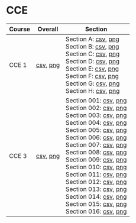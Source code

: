 # CCE

| Course | Overall | Section |
| ------ | ------- | ------- |
| CCE 1 | [csv](https://github.com/UCSD-Historical-Enrollment-Data/2025Spring/blob/main/overall/CCE%201.csv), [png](https://raw.githubusercontent.com/UCSD-Historical-Enrollment-Data/2025Spring/main/plot_overall/CCE%201.png) | Section A: [csv](https://github.com/UCSD-Historical-Enrollment-Data/2025Spring/blob/main/section/CCE%201_A.csv), [png](https://raw.githubusercontent.com/UCSD-Historical-Enrollment-Data/2025Spring/main/plot_section/CCE%201_A.png)<br>Section B: [csv](https://github.com/UCSD-Historical-Enrollment-Data/2025Spring/blob/main/section/CCE%201_B.csv), [png](https://raw.githubusercontent.com/UCSD-Historical-Enrollment-Data/2025Spring/main/plot_section/CCE%201_B.png)<br>Section C: [csv](https://github.com/UCSD-Historical-Enrollment-Data/2025Spring/blob/main/section/CCE%201_C.csv), [png](https://raw.githubusercontent.com/UCSD-Historical-Enrollment-Data/2025Spring/main/plot_section/CCE%201_C.png)<br>Section D: [csv](https://github.com/UCSD-Historical-Enrollment-Data/2025Spring/blob/main/section/CCE%201_D.csv), [png](https://raw.githubusercontent.com/UCSD-Historical-Enrollment-Data/2025Spring/main/plot_section/CCE%201_D.png)<br>Section E: [csv](https://github.com/UCSD-Historical-Enrollment-Data/2025Spring/blob/main/section/CCE%201_E.csv), [png](https://raw.githubusercontent.com/UCSD-Historical-Enrollment-Data/2025Spring/main/plot_section/CCE%201_E.png)<br>Section F: [csv](https://github.com/UCSD-Historical-Enrollment-Data/2025Spring/blob/main/section/CCE%201_F.csv), [png](https://raw.githubusercontent.com/UCSD-Historical-Enrollment-Data/2025Spring/main/plot_section/CCE%201_F.png)<br>Section G: [csv](https://github.com/UCSD-Historical-Enrollment-Data/2025Spring/blob/main/section/CCE%201_G.csv), [png](https://raw.githubusercontent.com/UCSD-Historical-Enrollment-Data/2025Spring/main/plot_section/CCE%201_G.png)<br>Section H: [csv](https://github.com/UCSD-Historical-Enrollment-Data/2025Spring/blob/main/section/CCE%201_H.csv), [png](https://raw.githubusercontent.com/UCSD-Historical-Enrollment-Data/2025Spring/main/plot_section/CCE%201_H.png) |
| CCE 3 | [csv](https://github.com/UCSD-Historical-Enrollment-Data/2025Spring/blob/main/overall/CCE%203.csv), [png](https://raw.githubusercontent.com/UCSD-Historical-Enrollment-Data/2025Spring/main/plot_overall/CCE%203.png) | Section 001: [csv](https://github.com/UCSD-Historical-Enrollment-Data/2025Spring/blob/main/section/CCE%203_001.csv), [png](https://raw.githubusercontent.com/UCSD-Historical-Enrollment-Data/2025Spring/main/plot_section/CCE%203_001.png)<br>Section 002: [csv](https://github.com/UCSD-Historical-Enrollment-Data/2025Spring/blob/main/section/CCE%203_002.csv), [png](https://raw.githubusercontent.com/UCSD-Historical-Enrollment-Data/2025Spring/main/plot_section/CCE%203_002.png)<br>Section 003: [csv](https://github.com/UCSD-Historical-Enrollment-Data/2025Spring/blob/main/section/CCE%203_003.csv), [png](https://raw.githubusercontent.com/UCSD-Historical-Enrollment-Data/2025Spring/main/plot_section/CCE%203_003.png)<br>Section 004: [csv](https://github.com/UCSD-Historical-Enrollment-Data/2025Spring/blob/main/section/CCE%203_004.csv), [png](https://raw.githubusercontent.com/UCSD-Historical-Enrollment-Data/2025Spring/main/plot_section/CCE%203_004.png)<br>Section 005: [csv](https://github.com/UCSD-Historical-Enrollment-Data/2025Spring/blob/main/section/CCE%203_005.csv), [png](https://raw.githubusercontent.com/UCSD-Historical-Enrollment-Data/2025Spring/main/plot_section/CCE%203_005.png)<br>Section 006: [csv](https://github.com/UCSD-Historical-Enrollment-Data/2025Spring/blob/main/section/CCE%203_006.csv), [png](https://raw.githubusercontent.com/UCSD-Historical-Enrollment-Data/2025Spring/main/plot_section/CCE%203_006.png)<br>Section 007: [csv](https://github.com/UCSD-Historical-Enrollment-Data/2025Spring/blob/main/section/CCE%203_007.csv), [png](https://raw.githubusercontent.com/UCSD-Historical-Enrollment-Data/2025Spring/main/plot_section/CCE%203_007.png)<br>Section 008: [csv](https://github.com/UCSD-Historical-Enrollment-Data/2025Spring/blob/main/section/CCE%203_008.csv), [png](https://raw.githubusercontent.com/UCSD-Historical-Enrollment-Data/2025Spring/main/plot_section/CCE%203_008.png)<br>Section 009: [csv](https://github.com/UCSD-Historical-Enrollment-Data/2025Spring/blob/main/section/CCE%203_009.csv), [png](https://raw.githubusercontent.com/UCSD-Historical-Enrollment-Data/2025Spring/main/plot_section/CCE%203_009.png)<br>Section 010: [csv](https://github.com/UCSD-Historical-Enrollment-Data/2025Spring/blob/main/section/CCE%203_010.csv), [png](https://raw.githubusercontent.com/UCSD-Historical-Enrollment-Data/2025Spring/main/plot_section/CCE%203_010.png)<br>Section 011: [csv](https://github.com/UCSD-Historical-Enrollment-Data/2025Spring/blob/main/section/CCE%203_011.csv), [png](https://raw.githubusercontent.com/UCSD-Historical-Enrollment-Data/2025Spring/main/plot_section/CCE%203_011.png)<br>Section 012: [csv](https://github.com/UCSD-Historical-Enrollment-Data/2025Spring/blob/main/section/CCE%203_012.csv), [png](https://raw.githubusercontent.com/UCSD-Historical-Enrollment-Data/2025Spring/main/plot_section/CCE%203_012.png)<br>Section 013: [csv](https://github.com/UCSD-Historical-Enrollment-Data/2025Spring/blob/main/section/CCE%203_013.csv), [png](https://raw.githubusercontent.com/UCSD-Historical-Enrollment-Data/2025Spring/main/plot_section/CCE%203_013.png)<br>Section 014: [csv](https://github.com/UCSD-Historical-Enrollment-Data/2025Spring/blob/main/section/CCE%203_014.csv), [png](https://raw.githubusercontent.com/UCSD-Historical-Enrollment-Data/2025Spring/main/plot_section/CCE%203_014.png)<br>Section 015: [csv](https://github.com/UCSD-Historical-Enrollment-Data/2025Spring/blob/main/section/CCE%203_015.csv), [png](https://raw.githubusercontent.com/UCSD-Historical-Enrollment-Data/2025Spring/main/plot_section/CCE%203_015.png)<br>Section 016: [csv](https://github.com/UCSD-Historical-Enrollment-Data/2025Spring/blob/main/section/CCE%203_016.csv), [png](https://raw.githubusercontent.com/UCSD-Historical-Enrollment-Data/2025Spring/main/plot_section/CCE%203_016.png) |
